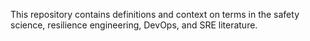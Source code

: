 This repository contains definitions and context on terms in the safety science,
resilience engineering, DevOps, and SRE literature.
